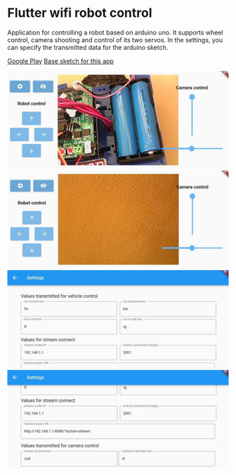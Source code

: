 # Flutter wifi robot control
Application for controlling a robot based on arduino uno. It supports wheel control, camera shooting and control of its two servos. In the settings, you can specify the transmitted data for the arduino sketch.

[Google Play](https://play.google.com/store/apps/details?id=com.mbarulin.f_wf_car)
[Base sketch for this app](https://github.com/Slavenin/flutter_wifi_car/blob/master/wifi_car/wifi_car.ino)


![](assets/screenshots/photo_2022-02-14_15-14-20.jpg?raw=true)
![](assets/screenshots/photo_2022-02-14_15-14-32.jpg?raw=true)
![](assets/screenshots/photo_2022-02-18_09-28-54.jpg?raw=true)
![](assets/screenshots/photo_2022-02-18_09-28-47.jpg?raw=true)
